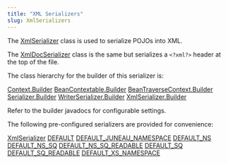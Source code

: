 ```yaml
---
title: "XML Serializers"
slug: XmlSerializers
---
```


The <a href="/site/apidocs/org/apache/juneau/xml/XmlSerializer.html" target="_blank">XmlSerializer</a> class is used to serialize POJOs into XML.

The <a href="/site/apidocs/org/apache/juneau/xml/XmlDocSerializer.html" target="_blank">XmlDocSerializer</a> class is the same but serializes a
`<?xml?>` header at the top of the file.

The class hierarchy for the builder of this serializer is:

<tree>
<node-0><java-abstract-class><a href="/site/apidocs/org/apache/juneau/Context.Builder.html" target="_blank">Context.Builder</a></java-abstract-class></node-0>
<node-1><java-abstract-class><a href="/site/apidocs/org/apache/juneau/BeanContextable.Builder.html" target="_blank">BeanContextable.Builder</a></java-abstract-class></node-1>
<node-2><java-abstract-class><a href="/site/apidocs/org/apache/juneau/BeanTraverseContext.Builder.html" target="_blank">BeanTraverseContext.Builder</a></java-abstract-class></node-2>
<node-3><java-abstract-class><a href="/site/apidocs/org/apache/juneau/serializer/Serializer.Builder.html" target="_blank">Serializer.Builder</a></java-abstract-class></node-3>
<node-4><java-abstract-class><a href="/site/apidocs/org/apache/juneau/serializer/WriterSerializer.Builder.html" target="_blank">WriterSerializer.Builder</a></java-abstract-class></node-4>
<node-5><java-class><a href="/site/apidocs/org/apache/juneau/xml/XmlSerializer.Builder.html" target="_blank">XmlSerializer.Builder</a></java-class></node-5>
</tree>

Refer to the builder javadocs for configurable settings.

The following pre-configured serializers are provided for convenience:

<tree>
<node-0><java-class><a href="/site/apidocs/org/apache/juneau/xml/XmlSerializer.html" target="_blank">XmlSerializer</a></java-class></node-0>
<node-1><javac-field><a href="/site/apidocs/org/apache/juneau/xml/XmlSerializer.html#DEFAULT" target="_blank">DEFAULT</a></javac-field> <javac-field><a href="/site/apidocs/org/apache/juneau/xml/XmlSerializer.html#DEFAULT_JUNEAU_NAMESPACE" target="_blank">DEFAULT_JUNEAU_NAMESPACE</a></javac-field> <javac-field><a href="/site/apidocs/org/apache/juneau/xml/XmlSerializer.html#DEFAULT_NS" target="_blank">DEFAULT_NS</a></javac-field> <javac-field><a href="/site/apidocs/org/apache/juneau/xml/XmlSerializer.html#DEFAULT_NS_SQ" target="_blank">DEFAULT_NS_SQ</a></javac-field> <javac-field><a href="/site/apidocs/org/apache/juneau/xml/XmlSerializer.html#DEFAULT_NS_SQ_READABLE" target="_blank">DEFAULT_NS_SQ_READABLE</a></javac-field> <javac-field><a href="/site/apidocs/org/apache/juneau/xml/XmlSerializer.html#DEFAULT_SQ" target="_blank">DEFAULT_SQ</a></javac-field> <javac-field><a href="/site/apidocs/org/apache/juneau/xml/XmlSerializer.html#DEFAULT_SQ_READABLE" target="_blank">DEFAULT_SQ_READABLE</a></javac-field> <javac-field><a href="/site/apidocs/org/apache/juneau/xml/XmlSerializer.html#DEFAULT_XS_NAMESPACE" target="_blank">DEFAULT_XS_NAMESPACE</a></javac-field></node-1>
</tree>
